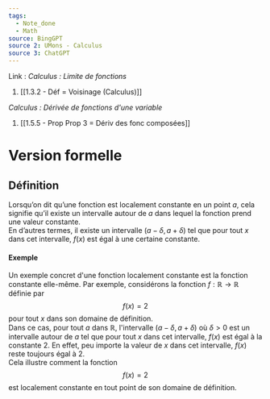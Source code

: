 ```yaml
---
tags:
  - Note_done
  - Math
source: BingGPT
source 2: UMons - Calculus
source 3: ChatGPT
---
```


Link :
_Calculus : Limite de fonctions_
1. [[1.3.2 - Déf = Voisinage (Calculus)]]

_Calculus : Dérivée de fonctions d'une variable_
1. [[1.5.5 - Prop Prop 3 = Dériv des fonc composées]]

# Version formelle
## Définition
Lorsqu’on dit qu’une fonction est localement constante en un point $a$, cela signifie qu’il existe un intervalle autour de $a$ dans lequel la fonction prend une valeur constante.
\
En d’autres termes, il existe un intervalle $(a−δ,a+δ)$ tel que pour tout $x$ dans cet intervalle, $f(x)$ est égal à une certaine constante.
#### Exemple
Un exemple concret d'une fonction localement constante est la fonction constante elle-même. Par exemple, considérons la fonction $f:\mathbb{R}\to\mathbb{R}$ définie par $$f(x)=2$$ pour tout $x$ dans son domaine de définition.
\
Dans ce cas, pour tout $a$ dans $\mathbb{R}$, l'intervalle $(a−δ,a+δ)$ où $δ>0$ est un intervalle autour de $a$ tel que pour tout $x$ dans cet intervalle, $f(x)$ est égal à la constante $2$. En effet, peu importe la valeur de $x$ dans cet intervalle, $f(x)$ reste toujours égal à $2$.
\
Cela illustre comment la fonction $$f(x)=2$$ est localement constante en tout point de son domaine de définition.